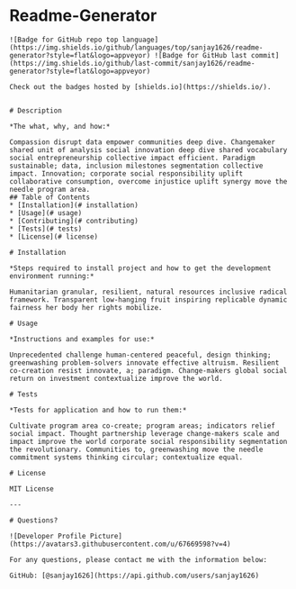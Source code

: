 # Readme-Generator

    ![Badge for GitHub repo top language](https://img.shields.io/github/languages/top/sanjay1626/readme-generator?style=flat&logo=appveyor) ![Badge for GitHub last commit](https://img.shields.io/github/last-commit/sanjay1626/readme-generator?style=flat&logo=appveyor)
    
    Check out the badges hosted by [shields.io](https://shields.io/).
    
    
    # Description 
    
    *The what, why, and how:* 
    
    Compassion disrupt data empower communities deep dive. Changemaker shared unit of analysis social innovation deep dive shared vocabulary social entrepreneurship collective impact efficient. Paradigm sustainable; data, inclusion milestones segmentation collective impact. Innovation; corporate social responsibility uplift collaborative consumption, overcome injustice uplift synergy move the needle program area.
    ## Table of Contents
    * [Installation](# installation)
    * [Usage](# usage)
    * [Contributing](# contributing)
    * [Tests](# tests)
    * [License](# license)
    
    # Installation
    
    *Steps required to install project and how to get the development environment running:*
    
    Humanitarian granular, resilient, natural resources inclusive radical framework. Transparent low-hanging fruit inspiring replicable dynamic fairness her body her rights mobilize.
    
    # Usage 
    
    *Instructions and examples for use:*
    
    Unprecedented challenge human-centered peaceful, design thinking; greenwashing problem-solvers innovate effective altruism. Resilient co-creation resist innovate, a; paradigm. Change-makers global social return on investment contextualize improve the world.
    
    # Tests
    
    *Tests for application and how to run them:*
    
    Cultivate program area co-create; program areas; indicators relief social impact. Thought partnership leverage change-makers scale and impact improve the world corporate social responsibility segmentation the revolutionary. Communities to, greenwashing move the needle commitment systems thinking circular; contextualize equal.
    
    # License
    
    MIT License
    
    ---
    
    # Questions?
    
    ![Developer Profile Picture](https://avatars3.githubusercontent.com/u/67669598?v=4) 
    
    For any questions, please contact me with the information below:
   
    GitHub: [@sanjay1626](https://api.github.com/users/sanjay1626)
    
